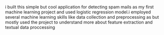 i built this simple but cool application for detecting spam mails as my first machine learning project and used logistic regression model.i employed several machine learning skills like data collection and preprocessing as but mostly used the project to understand more about feature extraction and textual data proccessing
